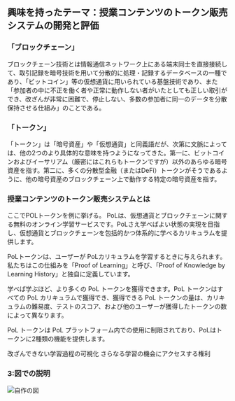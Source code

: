 ## 興味を持ったテーマ：授業コンテンツのトークン販売システムの開発と評価　　
### 「ブロックチェーン」    

ブロックチェーン技術とは情報通信ネットワーク上にある端末同士を直接接続して、取引記録を暗号技術を用いて分散的に処理・記録するデータベースの一種であり、「ビットコイン」等の仮想通貨に用いられている基盤技術であり、また「参加者の中に不正を働く者や正常に動作しない者がいたとしても正しい取引ができ、改ざんが非常に困難で、停止しない、多数の参加者に同一のデータを分散保持させる仕組み」のことである。  
### 「トークン」

「トークン」は「暗号資産」や「仮想通貨」と同義語だが、次第に文脈によっては、他の2つのより具体的な意味を持つようになってきた。第一に、ビットコインおよびイーサリアム（厳密にはこれらもトークンですが）以外のあらゆる暗号資産を指す。第二に、多くの分散型金融（またはDeFi）トークンがそうであるように、他の暗号資産のブロックチェーン上で動作する特定の暗号資産を指す。
###  授業コンテンツのトークン販売システムとは  　

ここでPOLトークンを例に挙げる。
PoLは、仮想通貨とブロックチェーンに関する無料のオンライン学習サービスです。PoLさえ学べばよい状態の実現を目指し、仮想通貨とブロックチェーンを包括的かつ体系的に学べるカリキュラムを提供します。

PoLトークンは、ユーザーが PoLカリキュラムを学習するときに与えられます。私たちはこの仕組みを「Proof of Learning」と呼び、「Proof of Knowledge by Learning History」と独自に定義しています。


学べば学ぶほど、より多くの PoL トークンを獲得できます。PoL トークンはすべての PoL カリキュラムで獲得でき、獲得できる PoL トークンの量は、カリキュラムの難易度、テストのスコア、および他のユーザーが獲得したトークンの数によって異なります。


PoL トークンは PoL プラットフォーム内での使用に制限されており、PoLはトークンに2種類の機能を提供します。

改ざんできない学習過程の可視化
さらなる学習の機会にアクセスする権利


### 3:図での説明

![自作の図](/Users/horitaiki/Downloads/1111.png)

[^1]: 大塚雄介．ブロックチェーンアプリケーション開発の教科書 ―いまさら聞けないビットコインとブロックチェーン
